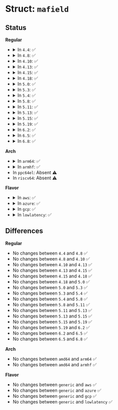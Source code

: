 # Struct: <code>mafield</code>

## Status
<b>Regular</b>
<ul>
<li>
<details>
<summary>In <code>4.4</code>: ✅</summary>

```c
struct mafield {
    const char *prefix;
    int field;
};
```
</details>
</li>
<li>
<details>
<summary>In <code>4.8</code>: ✅</summary>

```c
struct mafield {
    const char *prefix;
    int field;
};
```
</details>
</li>
<li>
<details>
<summary>In <code>4.10</code>: ✅</summary>

```c
struct mafield {
    const char *prefix;
    int field;
};
```
</details>
</li>
<li>
<details>
<summary>In <code>4.13</code>: ✅</summary>

```c
struct mafield {
    const char *prefix;
    int field;
};
```
</details>
</li>
<li>
<details>
<summary>In <code>4.15</code>: ✅</summary>

```c
struct mafield {
    const char *prefix;
    int field;
};
```
</details>
</li>
<li>
<details>
<summary>In <code>4.18</code>: ✅</summary>

```c
struct mafield {
    const char *prefix;
    int field;
};
```
</details>
</li>
<li>
<details>
<summary>In <code>5.0</code>: ✅</summary>

```c
struct mafield {
    const char *prefix;
    int field;
};
```
</details>
</li>
<li>
<details>
<summary>In <code>5.3</code>: ✅</summary>

```c
struct mafield {
    const char *prefix;
    int field;
};
```
</details>
</li>
<li>
<details>
<summary>In <code>5.4</code>: ✅</summary>

```c
struct mafield {
    const char *prefix;
    int field;
};
```
</details>
</li>
<li>
<details>
<summary>In <code>5.8</code>: ✅</summary>

```c
struct mafield {
    const char *prefix;
    int field;
};
```
</details>
</li>
<li>
<details>
<summary>In <code>5.11</code>: ✅</summary>

```c
struct mafield {
    const char *prefix;
    int field;
};
```
</details>
</li>
<li>
<details>
<summary>In <code>5.13</code>: ✅</summary>

```c
struct mafield {
    const char *prefix;
    int field;
};
```
</details>
</li>
<li>
<details>
<summary>In <code>5.15</code>: ✅</summary>

```c
struct mafield {
    const char *prefix;
    int field;
};
```
</details>
</li>
<li>
<details>
<summary>In <code>5.19</code>: ✅</summary>

```c
struct mafield {
    const char *prefix;
    int field;
};
```
</details>
</li>
<li>
<details>
<summary>In <code>6.2</code>: ✅</summary>

```c
struct mafield {
    const char *prefix;
    int field;
};
```
</details>
</li>
<li>
<details>
<summary>In <code>6.5</code>: ✅</summary>

```c
struct mafield {
    const char *prefix;
    int field;
};
```
</details>
</li>
<li>
<details>
<summary>In <code>6.8</code>: ✅</summary>

```c
struct mafield {
    const char *prefix;
    int field;
};
```
</details>
</li>
</ul>
<b>Arch</b>
<ul>
<li>
<details>
<summary>In <code>arm64</code>: ✅</summary>

```c
struct mafield {
    const char *prefix;
    int field;
};
```
</details>
</li>
<li>
<details>
<summary>In <code>armhf</code>: ✅</summary>

```c
struct mafield {
    const char *prefix;
    int field;
};
```
</details>
</li>
<li>
In <code>ppc64el</code>: Absent ⚠️
</li>
<li>
In <code>riscv64</code>: Absent ⚠️
</li>
</ul>
<b>Flavor</b>
<ul>
<li>
<details>
<summary>In <code>aws</code>: ✅</summary>

```c
struct mafield {
    const char *prefix;
    int field;
};
```
</details>
</li>
<li>
<details>
<summary>In <code>azure</code>: ✅</summary>

```c
struct mafield {
    const char *prefix;
    int field;
};
```
</details>
</li>
<li>
<details>
<summary>In <code>gcp</code>: ✅</summary>

```c
struct mafield {
    const char *prefix;
    int field;
};
```
</details>
</li>
<li>
<details>
<summary>In <code>lowlatency</code>: ✅</summary>

```c
struct mafield {
    const char *prefix;
    int field;
};
```
</details>
</li>
</ul>

## Differences
<b>Regular</b>
<ul>
<li>
No changes between <code>4.4</code> and <code>4.8</code> ✅
</li>
<li>
No changes between <code>4.8</code> and <code>4.10</code> ✅
</li>
<li>
No changes between <code>4.10</code> and <code>4.13</code> ✅
</li>
<li>
No changes between <code>4.13</code> and <code>4.15</code> ✅
</li>
<li>
No changes between <code>4.15</code> and <code>4.18</code> ✅
</li>
<li>
No changes between <code>4.18</code> and <code>5.0</code> ✅
</li>
<li>
No changes between <code>5.0</code> and <code>5.3</code> ✅
</li>
<li>
No changes between <code>5.3</code> and <code>5.4</code> ✅
</li>
<li>
No changes between <code>5.4</code> and <code>5.8</code> ✅
</li>
<li>
No changes between <code>5.8</code> and <code>5.11</code> ✅
</li>
<li>
No changes between <code>5.11</code> and <code>5.13</code> ✅
</li>
<li>
No changes between <code>5.13</code> and <code>5.15</code> ✅
</li>
<li>
No changes between <code>5.15</code> and <code>5.19</code> ✅
</li>
<li>
No changes between <code>5.19</code> and <code>6.2</code> ✅
</li>
<li>
No changes between <code>6.2</code> and <code>6.5</code> ✅
</li>
<li>
No changes between <code>6.5</code> and <code>6.8</code> ✅
</li>
</ul>
<b>Arch</b>
<ul>
<li>
No changes between <code>amd64</code> and <code>arm64</code> ✅
</li>
<li>
No changes between <code>amd64</code> and <code>armhf</code> ✅
</li>
</ul>
<b>Flavor</b>
<ul>
<li>
No changes between <code>generic</code> and <code>aws</code> ✅
</li>
<li>
No changes between <code>generic</code> and <code>azure</code> ✅
</li>
<li>
No changes between <code>generic</code> and <code>gcp</code> ✅
</li>
<li>
No changes between <code>generic</code> and <code>lowlatency</code> ✅
</li>
</ul>
